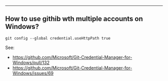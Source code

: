 ---

## How to use githib wth multiple accounts on Windows?

`git config --global credential.useHttpPath true`

See:
- https://github.com/Microsoft/Git-Credential-Manager-for-Windows/pull/132
- https://github.com/Microsoft/Git-Credential-Manager-for-Windows/issues/69
